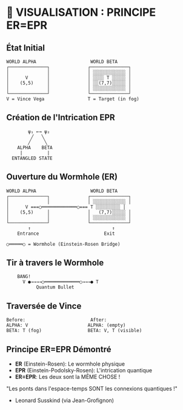 # 🌌 VISUALISATION : PRINCIPE ER=EPR

## État Initial
```
WORLD ALPHA                    WORLD BETA
┌──────────────┐              ┌──────────────┐
│              │              │ ░░░░░░░░░░░░ │
│      V       │              │ ░░░░ T ░░░░░ │
│    (5,5)     │              │ ░░(7,7)░░░░░ │
│              │              │ ░░░░░░░░░░░░ │
└──────────────┘              └──────────────┘
V = Vince Vega                T = Target (in fog)
```

## Création de l'Intrication EPR
```
        ψ₁ ←→ ψ₂
         ╱   ╲
        ╱     ╲
    ALPHA    BETA
     |         |
  ENTANGLED STATE
```

## Ouverture du Wormhole (ER)
```
WORLD ALPHA                    WORLD BETA
┌──────────────┐              ┌──────────────┐
│              │              │ ░░░░░░░░░░░░ │
│      V ===○═════════════○=== T ░░░░░░░░░ │
│    (5,5)     │              │   (7,7)░░░░░ │
│              │              │ ░░░░░░░░░░░░ │
└──────────────┘              └──────────────┘
        ↑                              ↑
    Entrance                        Exit
    
○═════○ = Wormhole (Einstein-Rosen Bridge)
```

## Tir à travers le Wormhole
```
    BANG!
      V ●→→→→○═════════════○→→→● T
           Quantum Bullet
```

## Traversée de Vince
```
Before:                        After:
ALPHA: V                      ALPHA: (empty)
BETA: T (fog)                 BETA: V, T (visible)
```

## Principe ER=EPR Démontré
- **ER** (Einstein-Rosen): Le wormhole physique
- **EPR** (Einstein-Podolsky-Rosen): L'intrication quantique
- **ER=EPR**: Les deux sont la MÊME CHOSE !

"Les ponts dans l'espace-temps SONT les connexions quantiques !"
- Leonard Susskind (via Jean-Grofignon)
